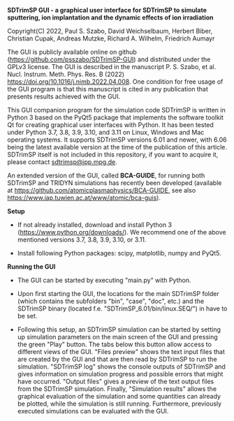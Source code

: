 **SDTrimSP GUI - a graphical user interface for SDTrimSP to simulate sputtering, ion implantation and the dynamic effects of ion irradiation**

Copyright(C) 2022, Paul S. Szabo, David Weichselbaum, Herbert Biber, Christian Cupak, Andreas Mutzke, Richard A. Wilhelm, Friedrich Aumayr

The GUI is publicly available online on github (https://github.com/psszabo/SDTrimSP-GUI) and distributed under the GPLv3 license. The GUI is described in the manuscript 
P. S. Szabo, et al. Nucl. Instrum. Meth. Phys. Res. B  (2022) https://doi.org/10.1016/j.nimb.2022.04.008. One condition for free usage of the GUI program is that this manuscript is cited in any publication that presents results achieved with the GUI.

This GUI companion program for the simulation code SDTrimSP is written in Python 3 based on the PyQt5 package that implements the software  toolkit Qt for creating graphical user interfaces with Python. It has been tested under Python 3.7, 3.8, 3.9, 3.10, and 3.11 on Linux, Windows and Mac operating systems. It supports SDTrimSP versions 6.01 and newer, with 6.06 being the latest available version at the time of the publication of this article. SDTrimSP itself is not included in this repository, if you want to acquire it, please contact sdtrimsp@ipp.mpg.de.

An extended version of the GUI, called **BCA-GUIDE**, for running both SDTrimSP and TRIDYN simulations has recently been developed (available at https://github.com/atomicplasmaphysics/BCA-GUIDE, see also https://www.iap.tuwien.ac.at/www/atomic/bca-guis).

**Setup**

- 	If not already installed, download and install Python 3 (https://www.python.org/downloads/). We recommend one of the above mentioned versions 3.7, 3.8, 3.9, 3.10, or 3.11. 

-	Install following Python packages: scipy, matplotlib, numpy and PyQt5. 

**Running the GUI**

-	The GUI can be started by executing "main.py" with Python.

-	Upon first starting the GUI, the locations for the main SDTrimSP folder (which contains the subfolders "bin", "case", "doc", etc.) and the SDTrimSP binary (located f.e. "SDTrimSP_6.01/bin/linux.SEQ/") in have to be set. 

-	Following this setup, an SDTrimSP simulation can be started by setting up simulation parameters on the main	screen of the GUI and pressing the green "Play" button. The tabs below this button allow access to different views of the GUI. "Files preview" shows the text input files that are created by the GUI and that are then read by SDTrimSP to run the simulation. "SDTrimSP log" shows the console outputs of SDTrimSP and gives 	information on simulation progress and possible errors that might have occurred. "Output files" gives a preview of the text output files from the SDTrimSP simulation. Finally, "Simulation results" allows the graphical evaluation of the simulation and some quantities can already be plotted, while the simulation is still running. Furthermore, previously executed simulations can be evaluated with the GUI.
